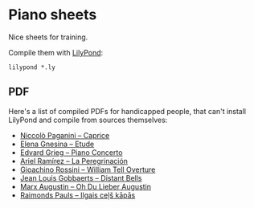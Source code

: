 # Piano sheets

Nice sheets for training.

Compile them with [LilyPond](http://lilypond.org):

```
lilypond *.ly
```

## PDF

Here's a list of compiled PDFs for handicapped people,
that can't install LilyPond and compile from sources themselves:

- [Niccolò Paganini – Caprice](https://github.com/arbitrary-dev/piano-sheets/releases/download/pdfs/paganini-caprice.pdf)
- [Elena Gnesina – Etude](https://github.com/arbitrary-dev/piano-sheets/releases/download/pdfs/gnesina-etude.pdf)
- [Edvard Grieg – Piano Concerto](https://github.com/arbitrary-dev/piano-sheets/releases/download/pdfs/grieg-piano-concerto.pdf)
- [Ariel Ramírez – La Peregrinación](https://github.com/arbitrary-dev/piano-sheets/releases/download/pdfs/ramirez-peregrinacion.pdf)
- [Gioachino Rossini – William Tell Overture](https://github.com/arbitrary-dev/piano-sheets/releases/download/pdfs/rossini-william-tell.pdf)
- [Jean Louis Gobbaerts – Distant Bells](https://github.com/arbitrary-dev/piano-sheets/releases/download/pdfs/gobbaerts-distant-bells.pdf)
- [Marx Augustin – Oh Du Lieber Augustin](https://github.com/arbitrary-dev/piano-sheets/releases/download/pdfs/lieber-augustin.pdf)
- [Raimonds Pauls – Ilgais ceļš kāpās](https://github.com/arbitrary-dev/piano-sheets/releases/download/pdfs/pauls-dunes.pdf)
